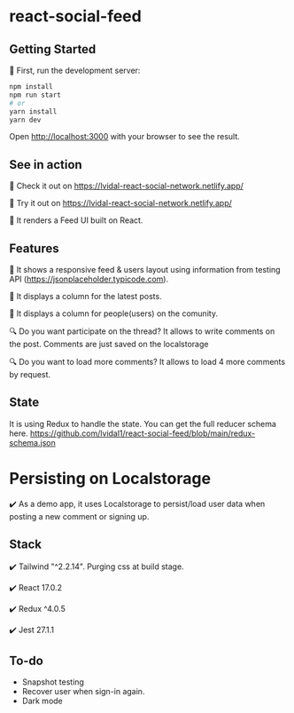 # react-social-feed

## Getting Started

:lion: First, run the development server:

```bash
npm install
npm run start
# or
yarn install
yarn dev
```

Open [http://localhost:3000](http://localhost:3000) with your browser to see the result.

## See in action

:rocket: Check it out on https://lvidal-react-social-network.netlify.app/

:rocket: Try it out on https://lvidal-react-social-network.netlify.app/

:round_pushpin: It renders a Feed UI built on React.

## Features

:newspaper: It shows a responsive feed & users layout using information from testing API (https://jsonplaceholder.typicode.com).

:ticket: It displays a column for the latest posts.

:ticket: It displays a column for people(users) on the comunity.

:mag: Do you want participate on the thread? It allows to write comments on the post. Comments are just saved on the localstorage

:mag: Do you want to load more comments? It allows to load 4 more comments by request.

## State

It is using Redux to handle the state. You can get the full reducer schema here. https://github.com/lvidal1/react-social-feed/blob/main/redux-schema.json

# Persisting on Localstorage

:heavy_check_mark: As a demo app, it uses Localstorage to persist/load user data when posting a new comment or signing up.

## Stack

:heavy_check_mark: Tailwind "^2.2.14". Purging css at build stage.

:heavy_check_mark: React 17.0.2

:heavy_check_mark: Redux ^4.0.5

:heavy_check_mark: Jest 27.1.1

## To-do

- Snapshot testing
- Recover user when sign-in again.
- Dark mode
